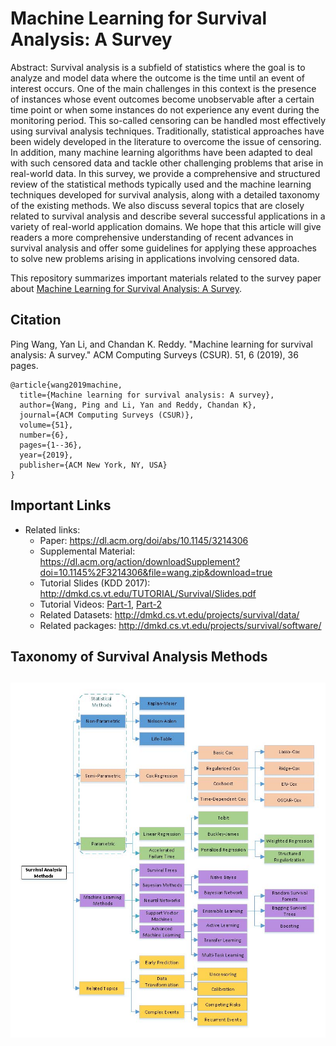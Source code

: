 # Machine Learning for Survival Analysis: A Survey
Abstract: Survival analysis is a subfield of statistics where the goal is to analyze and model data where the outcome is the time until an event of interest occurs. One of the main challenges in this context is the presence of instances whose event outcomes become unobservable after a certain time point or when some instances do not experience any event during the monitoring period. This so-called censoring can be handled most effectively using survival analysis techniques. Traditionally, statistical approaches have been widely developed in the literature to overcome the issue of censoring. In addition, many machine learning algorithms have been adapted to deal with such censored data and tackle other challenging problems that arise in real-world data. In this survey, we provide a comprehensive and structured review of the statistical methods typically used and the machine learning techniques developed for survival analysis, along with a detailed taxonomy of the existing methods. We also discuss several topics that are closely related to survival analysis and describe several successful applications in a variety of real-world application domains. We hope that this article will give readers a more comprehensive understanding of recent advances in survival analysis and offer some guidelines for applying these approaches to solve new problems arising in applications involving censored data.

This repository summarizes important materials related to the survey paper about
[Machine Learning for Survival Analysis: A Survey](https://dl.acm.org/doi/abs/10.1145/3214306).

## Citation
Ping Wang, Yan Li, and Chandan K. Reddy. "Machine learning for survival analysis: A survey." ACM Computing Surveys (CSUR). 51, 6 (2019), 36 pages.
```
@article{wang2019machine,
  title={Machine learning for survival analysis: A survey},
  author={Wang, Ping and Li, Yan and Reddy, Chandan K},
  journal={ACM Computing Surveys (CSUR)},
  volume={51},
  number={6},
  pages={1--36},
  year={2019},
  publisher={ACM New York, NY, USA}
}
```

## Important Links
- Related links:
  - Paper: https://dl.acm.org/doi/abs/10.1145/3214306
  - Supplemental Material: https://dl.acm.org/action/downloadSupplement?doi=10.1145%2F3214306&file=wang.zip&download=true
  - Tutorial Slides (KDD 2017): http://dmkd.cs.vt.edu/TUTORIAL/Survival/Slides.pdf
  - Tutorial Videos: [Part-1](https://www.youtube.com/watch?v=GpIk1NhZiVU&t=1922s), [Part-2](https://www.youtube.com/watch?v=0UzwYWP9f8U&t=4342s&ab_channel=KDD2017video)
  - Related Datasets: http://dmkd.cs.vt.edu/projects/survival/data/
  - Related packages: http://dmkd.cs.vt.edu/projects/survival/software/
  

## Taxonomy  of Survival Analysis Methods
<h2 align="center">
  <img align="center"  src="Taxonomy.jpg" alt="...">
</h2>